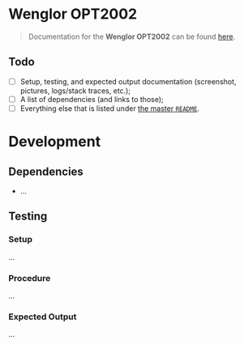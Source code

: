 # Wenglor OPT2002

> Documentation for the **Wenglor OPT2002** can be found [here](https://drive.google.com/drive/folders/1m1LtClotZ9bE37aDwrzZTo6NHY5s_LML?usp=sharing).


## Todo

- [ ] Setup, testing, and expected output documentation (screenshot, pictures, logs/stack traces, etc.);
- [ ] A list of dependencies (and links to those);
- [ ] Everything else that is listed under [the master `README`](../README.md).

# Development

## Dependencies

- ...

## Testing

### Setup

...

### Procedure

...

### Expected Output

...